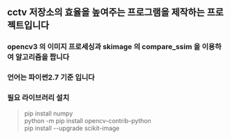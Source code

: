 ## cctv 저장소의 효율을 높여주는 프로그램을 제작하는 프로젝트입니다
### opencv3 의 이미지 프로세싱과 skimage 의 compare_ssim 을 이용하여 알고리즘을 짭니다
### 언어는 파이썬2.7 기준 입니다


### 필요 라이브러리 설치

>pip install numpy  
>python -m pip install opencv-contrib-python  
>pip install --upgrade scikit-image  

